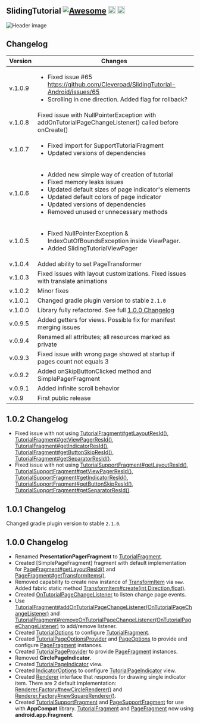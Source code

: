 
## SlidingTutorial [![Awesome](https://cdn.rawgit.com/sindresorhus/awesome/d7305f38d29fed78fa85652e3a63e154dd8e8829/media/badge.svg)](https://github.com/sindresorhus/awesome) <img src="https://www.cleveroad.com/public/comercial/label-android.svg" height="20"> <a href="https://www.cleveroad.com/?utm_source=github&utm_medium=label&utm_campaign=contacts"><img src="https://www.cleveroad.com/public/comercial/label-cleveroad.svg" height="20"></a>
![Header image](/images/header.jpg)

## Changelog

Version | Changes
---     | ---
v.1.0.9 | <ul><li>Fixed issue #65 https://github.com/Cleveroad/SlidingTutorial-Android/issues/65</li><li>Scrolling in one direction. Added flag for rollback?</li></ul>
v.1.0.8 | Fixed issue with NullPointerException with addOnTutorialPageChangeListener() called before onCreate()
v.1.0.7 | <ul><li>Fixed import for SupportTutorialFragment</li><li>Updated versions of dependencies</li></ul>
v.1.0.6 | <ul><li>Added new simple way of creation of tutorial</li><li>Fixed memory leaks issues</li><li>Updated default sizes of page indicator's elements</li><li>Updated default colors of page indicator</li><li>Updated versions of dependencies</li><li>Removed unused or unnecessary methods</li></ul>
v.1.0.5 | <ul><li>Fixed NullPointerException & IndexOutOfBoundsException inside ViewPager.</li><li>Added SlidingTutorialViewPager</li></ul>
v.1.0.4 | Added ability to set PageTransformer
v.1.0.3 | Fixed issues with layout customizations. Fixed issues with translate animations
v.1.0.2 | Minor fixes
v.1.0.1 | Changed gradle plugin version to stable `2.1.0`
v.1.0.0 | Library fully refactored. See full [1.0.0 Changelog](#100_Changelog)
v.0.9.5 | Added getters for views. Possible fix for manifest merging issues
v.0.9.4 | Renamed all attributes; all resources marked as private
v.0.9.3 | Fixed issue with wrong page showed at startup if pages count not equals 3 
v.0.9.2 | Added onSkipButtonClicked method and SimplePagerFragment 
v.0.9.1 | Added infinite scroll behavior
v.0.9   | First public release

## 1.0.2 Changelog
* Fixed issue with not using [TutorialFragment#getLayoutResId()], [TutorialFragment#getViewPagerResId()], [TutorialFragment#getIndicatorResId()],  [TutorialFragment#getButtonSkipResId()], [TutorialFragment#getSeparatorResId()].
* Fixed issue with not using [TutorialSupportFragment#getLayoutResId()], [TutorialSupportFragment#getViewPagerResId()], [TutorialSupportFragment#getIndicatorResId()], [TutorialSupportFragment#getButtonSkipResId()], [TutorialSupportFragment#getSeparatorResId()].

## 1.0.1 Changelog
Changed gradle plugin version to stable `2.1.0`.

## 1.0.0 Changelog
* Renamed **PresentationPagerFragment** to [TutorialFragment].
* Created [SimplePageFragment] fragment with default implementation for [PageFragment#getLayoutResId()] and [PageFragment#getTransformItems()].
* Removed capability to create new instance of [TransformItem] via `new`. Added fabric static method [TransformItem#create(int,Direction,float)].
* Created [OnTutorialPageChangeListener] to listen change page events.
* Use [TutorialFragment#addOnTutorialPageChangeListener(OnTutorialPageChangeListener)] and [TutorialFragment#removeOnTutorialPageChangeListener(OnTutorialPageChangeListener)] to add/remove listener.
* Created [TutorialOptions] to configure [TutorialFragment].
* Created [TutorialPageOptionsProvider] and [PageOptions] to provide and configure [PageFragment] instances.
* Created [TutorialPageProvider] to provide [PageFragment] instances.
* Removed **CirclePageIndicator**.
* Created [TutorialPageIndicator] view.
* Created [IndicatorOptions] to configure [TutorialPageIndicator] view.
* Created [Renderer] interface that responds for drawing single indicator item. There are 2 default implementation: [Renderer.Factory#newCircleRenderer()] and [Renderer.Factory#newSquareRenderer()].
* Created [TutorialSupportFragment] and [PageSupportFragment] for use with **AppCompat** library. [TutorialFragment] and [PageFragment] now using **android.app.Fragment**.

[migration manuals]: https://github.com/Cleveroad/SlidingTutorial-Android/blob/master/MIGRATION.md
[changelog history]: https://github.com/Cleveroad/SlidingTutorial-Android/blob/master/CHANGELOG.md
[PageFragment]: https://github.com/Cleveroad/SlidingTutorial-Android/blob/master/lib/src/main/java/com/cleveroad/slidingtutorial/PageFragment.java
[PageFragment#getLayoutResId()]: https://github.com/Cleveroad/SlidingTutorial-Android/blob/master/lib/src/main/java/com/cleveroad/slidingtutorial/PageFragment.java#L84
[PageFragment#getTransformItems()]: https://github.com/Cleveroad/SlidingTutorial-Android/blob/master/lib/src/main/java/com/cleveroad/slidingtutorial/PageFragment.java#L87
[PageSupportFragment]: https://github.com/Cleveroad/SlidingTutorial-Android/blob/master/lib/src/main/java/com/cleveroad/slidingtutorial/PageSupportFragment.java
[Direction]: https://github.com/Cleveroad/SlidingTutorial-Android/blob/master/lib/src/main/java/com/cleveroad/slidingtutorial/Direction.java
[IndicatorOptions]: https://github.com/Cleveroad/SlidingTutorial-Android/blob/master/lib/src/main/java/com/cleveroad/slidingtutorial/IndicatorOptions.java
[IndicatorOptions.Builder]: https://github.com/Cleveroad/SlidingTutorial-Android/blob/master/lib/src/main/java/com/cleveroad/slidingtutorial/IndicatorOptions.java#L116
[PageOptions]: https://github.com/Cleveroad/SlidingTutorial-Android/blob/master/lib/src/main/java/com/cleveroad/slidingtutorial/PageOptions.java
[Renderer]: https://github.com/Cleveroad/SlidingTutorial-Android/blob/master/lib/src/main/java/com/cleveroad/slidingtutorial/Renderer.java
[Renderer.Factory]: https://github.com/Cleveroad/SlidingTutorial-Android/blob/master/lib/src/main/java/com/cleveroad/slidingtutorial/Renderer.java#L46
[Renderer.Factory#newCircleRenderer()]: https://github.com/Cleveroad/SlidingTutorial-Android/blob/master/lib/src/main/java/com/cleveroad/slidingtutorial/Renderer.java#L54
[Renderer.Factory#newSquareRenderer()]: https://github.com/Cleveroad/SlidingTutorial-Android/blob/master/lib/src/main/java/com/cleveroad/slidingtutorial/Renderer.java#L75
[DrawableRenderer]: https://github.com/Cleveroad/SlidingTutorial-Android/blob/master/sample/src/main/java/com/cleveroad/slidingtutorial/sample/renderer/DrawableRenderer.java
[RhombusRenderer]: https://github.com/Cleveroad/SlidingTutorial-Android/blob/master/sample/src/main/java/com/cleveroad/slidingtutorial/sample/renderer/RhombusRenderer.java
[TransformItem]: https://github.com/Cleveroad/SlidingTutorial-Android/blob/master/lib/src/main/java/com/cleveroad/slidingtutorial/TransformItem.java
[TransformItem#create(int,Direction,float)]: https://github.com/Cleveroad/SlidingTutorial-Android/blob/master/lib/src/main/java/com/cleveroad/slidingtutorial/TransformItem.java#L54
[TutorialFragment]: https://github.com/Cleveroad/SlidingTutorial-Android/blob/master/lib/src/main/java/com/cleveroad/slidingtutorial/TutorialFragment.java
[TutorialFragment#getLayoutResId()]: https://github.com/Cleveroad/SlidingTutorial-Android/blob/bugfix/custom_layout/lib/src/main/java/com/cleveroad/slidingtutorial/TutorialFragment.java#L208
[TutorialFragment#getViewPagerResId()]: https://github.com/Cleveroad/SlidingTutorial-Android/blob/bugfix/custom_layout/lib/src/main/java/com/cleveroad/slidingtutorial/TutorialFragment.java#L213
[TutorialFragment#getIndicatorResId()]: https://github.com/Cleveroad/SlidingTutorial-Android/blob/bugfix/custom_layout/lib/src/main/java/com/cleveroad/slidingtutorial/TutorialFragment.java#L218
[TutorialFragment#getButtonSkipResId()]: https://github.com/Cleveroad/SlidingTutorial-Android/blob/bugfix/custom_layout/lib/src/main/java/com/cleveroad/slidingtutorial/TutorialFragment.java#L223
[TutorialFragment#getSeparatorResId()]: https://github.com/Cleveroad/SlidingTutorial-Android/blob/bugfix/custom_layout/lib/src/main/java/com/cleveroad/slidingtutorial/TutorialFragment.java#L228
[TutorialFragment#provideTutorialOptions()]: https://github.com/Cleveroad/SlidingTutorial-Android/blob/master/lib/src/main/java/com/cleveroad/slidingtutorial/TutorialFragment.java#L239
[OnTutorialPageChangeListener]: https://github.com/Cleveroad/SlidingTutorial-Android/blob/master/lib/src/main/java/com/cleveroad/slidingtutorial/OnTutorialPageChangeListener.java
[TutorialFragment#addOnTutorialPageChangeListener(OnTutorialPageChangeListener)]: https://github.com/Cleveroad/SlidingTutorial-Android/blob/master/lib/src/main/java/com/cleveroad/slidingtutorial/TutorialFragment.java#L168
[TutorialFragment#removeOnTutorialPageChangeListener(OnTutorialPageChangeListener)]: https://github.com/Cleveroad/SlidingTutorial-Android/blob/master/lib/src/main/java/com/cleveroad/slidingtutorial/TutorialFragment.java#L178
[TutorialSupportFragment]: https://github.com/Cleveroad/SlidingTutorial-Android/blob/master/lib/src/main/java/com/cleveroad/slidingtutorial/TutorialSupportFragment.java
[TutorialSupportFragment#getLayoutResId()]: https://github.com/Cleveroad/SlidingTutorial-Android/blob/bugfix/custom_layout/lib/src/main/java/com/cleveroad/slidingtutorial/TutorialSupportFragment.java#L204
[TutorialSupportFragment#getViewPagerResId()]: https://github.com/Cleveroad/SlidingTutorial-Android/blob/bugfix/custom_layout/lib/src/main/java/com/cleveroad/slidingtutorial/TutorialSupportFragment.java#L209
[TutorialSupportFragment#getIndicatorResId()]: https://github.com/Cleveroad/SlidingTutorial-Android/blob/bugfix/custom_layout/lib/src/main/java/com/cleveroad/slidingtutorial/TutorialSupportFragment.java#L214
[TutorialSupportFragment#getButtonSkipResId()]: https://github.com/Cleveroad/SlidingTutorial-Android/blob/bugfix/custom_layout/lib/src/main/java/com/cleveroad/slidingtutorial/TutorialSupportFragment.java#L219
[TutorialSupportFragment#getSeparatorResId()]: https://github.com/Cleveroad/SlidingTutorial-Android/blob/bugfix/custom_layout/lib/src/main/java/com/cleveroad/slidingtutorial/TutorialSupportFragment.java#L224
[TutorialOptions]: https://github.com/Cleveroad/SlidingTutorial-Android/blob/master/lib/src/main/java/com/cleveroad/slidingtutorial/TutorialOptions.java
[TutorialOptions.Builder]: https://github.com/Cleveroad/SlidingTutorial-Android/blob/master/lib/src/main/java/com/cleveroad/slidingtutorial/TutorialOptions.java#L113
[TutorialOptions.Builder#setTutorialPageProvider(TutorialPageOptionsProvider)]: https://github.com/Cleveroad/SlidingTutorial-Android/blob/master/lib/src/main/java/com/cleveroad/slidingtutorial/TutorialOptions.java#L239
[TutorialOptions.Builder#setTutorialPageProvider(TutorialPageProvider)]: https://github.com/Cleveroad/SlidingTutorial-Android/blob/master/lib/src/main/java/com/cleveroad/slidingtutorial/TutorialOptions.java#L264
[TutorialOptions.Builder#setOnSkipClickListener(OnClickListener)]: https://github.com/Cleveroad/SlidingTutorial-Android/blob/master/lib/src/main/java/com/cleveroad/slidingtutorial/TutorialOptions.java#L209
[TutorialOptions.Builder#setPagesColors(int array)]: https://github.com/Cleveroad/SlidingTutorial-Android/blob/master/lib/src/main/java/com/cleveroad/slidingtutorial/TutorialOptions.java#L198
[TutorialOptions.Builder#setPagesCount(int)]: https://github.com/Cleveroad/SlidingTutorial-Android/blob/master/lib/src/main/java/com/cleveroad/slidingtutorial/TutorialOptions.java#L187
[TutorialOptions.Builder#setUseInfiniteScroll(boolean)]: https://github.com/Cleveroad/SlidingTutorial-Android/blob/master/lib/src/main/java/com/cleveroad/slidingtutorial/TutorialOptions.java#L176
[TutorialOptions.Builder#setUseAutoRemoveTutorialFragment(boolean)]: https://github.com/Cleveroad/SlidingTutorial-Android/blob/master/lib/src/main/java/com/cleveroad/slidingtutorial/TutorialOptions.java#L164
[TutorialPageIndicator]: https://github.com/Cleveroad/SlidingTutorial-Android/blob/master/lib/src/main/java/com/cleveroad/slidingtutorial/TutorialPageIndicator.java
[TutorialPageOptionsProvider]: https://github.com/Cleveroad/SlidingTutorial-Android/blob/master/lib/src/main/java/com/cleveroad/slidingtutorial/TutorialPageOptionsProvider.java
[TutorialPageProvider]: https://github.com/Cleveroad/SlidingTutorial-Android/blob/master/lib/src/main/java/com/cleveroad/slidingtutorial/TutorialPageProvider.java
